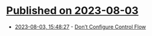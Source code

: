 # [Published on 2023-08-03](index.md)

* [2023-08-03, 15:48:27](https://lobste.rs/s/ycj1l5/don_t_configure_control_flow) - [Don’t Configure Control Flow](https://earthly.dev/blog/dont-configure-control-flow/)
